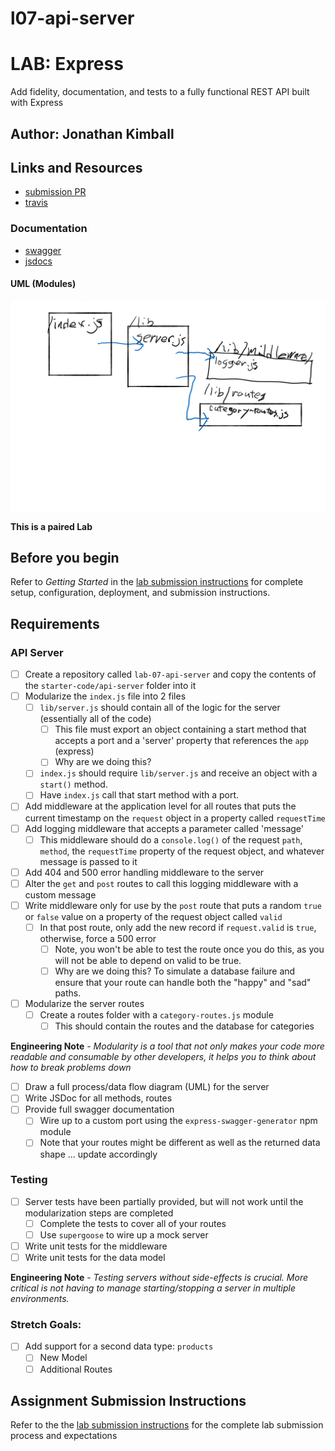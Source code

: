 # l07-api-server

# LAB: Express

Add fidelity, documentation, and tests to a fully functional REST API built with Express

## Author: Jonathan Kimball

## Links and Resources

* [submission PR](https://github.com/401-advanced-javascript-kimball/l07-api-server/pull/2)
* [travis](https://travis-ci.com/401-advanced-javascript-kimball/l07-api-server)

### Documentation

* [swagger](x)
* [jsdocs](https://401-advanced-javascript-kimball.github.io/l07-api-server/)

#### UML (Modules)

![UML](docs/l07-uml.svg "UML")

**This is a paired Lab**

## Before you begin

Refer to *Getting Started*  in the [lab submission instructions](../../../reference/submission-instructions/labs/README.md) for complete setup, configuration, deployment, and submission instructions.

## Requirements

### API Server

* [ ] Create a repository called `lab-07-api-server` and copy the contents of the `starter-code/api-server` folder into it
* [ ] Modularize the `index.js` file into 2 files
  * [ ] `lib/server.js` should contain all of the logic for the server (essentially all of the code)
    * [ ] This file must export an object containing a start method that accepts a port and a 'server' property that references the `app` (express)
    * [ ] Why are we doing this?
  * [ ] `index.js` should require `lib/server.js` and receive an object with a `start()` method.
  * [ ] Have `index.js` call that start method with a port.
* [ ] Add middleware at the application level for all routes that puts the current timestamp on the `request` object in a property called `requestTime`
* [ ] Add logging middleware that accepts a parameter called 'message'
  * [ ] This middleware should do a `console.log()` of the request `path`, `method`, the `requestTime` property of the request object, and whatever message is passed to it
* [ ] Add 404 and 500 error handling middleware to the server
* [ ] Alter the `get` and `post` routes to call this logging middleware with a custom message
* [ ] Write middleware only for use by the `post` route that puts a random `true` or `false` value on a property of the request object called `valid`
  * [ ] In that post route, only add the new record if `request.valid` is `true`, otherwise, force a 500 error
    * [ ] Note, you won't be able to test the route once you do this, as you will not be able to depend on valid to be true.
    * [ ] Why are we doing this? To simulate a database failure and ensure that your route can handle both the "happy" and "sad" paths.
* [ ] Modularize the server routes
  * [ ] Create a routes folder with a `category-routes.js` module
    * [ ] This should contain the routes and the database for categories
  
**Engineering Note** - *Modularity is a tool that not only makes your code more readable and consumable by other developers, it helps you to think about how to break problems down*
  
* [ ] Draw a full process/data flow diagram (UML) for the server
* [ ] Write JSDoc for all methods, routes
* [ ] Provide full swagger documentation
  * [ ] Wire up to a custom port using the `express-swagger-generator` npm module
  * [ ] Note that your routes might be different as well as the returned data shape ... update accordingly
  
### Testing

* [ ] Server tests have been partially provided, but will not work until the modularization steps are completed
  * [ ] Complete the tests to cover all of your routes
  * [ ] Use `supergoose` to wire up a mock server
* [ ] Write unit tests for the middleware
* [ ] Write unit tests for the data model

**Engineering Note** - *Testing servers without side-effects is crucial. More critical is not having to manage starting/stopping a server in multiple environments.*

### Stretch Goals:

* [ ] Add support for a second data type: `products`
  * [ ] New Model
  * [ ] Additional Routes

## Assignment Submission Instructions
Refer to the the [lab submission instructions](../../../reference/submission-instructions/labs/README.md) for the complete lab submission process and expectations
